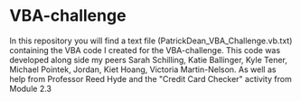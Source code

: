 # VBA-challenge
In this repository you will find a text file (PatrickDean_VBA_Challenge.vb.txt) containing the VBA code I created for the VBA-challenge. This code was developed along side my peers Sarah Schilling, Katie Ballinger, Kyle Tener, Michael Pointek, Jordan, Kiet Hoang, Victoria Martin-Nelson. As well as help from Professor Reed Hyde and the "Credit Card Checker" activity from Module 2.3
